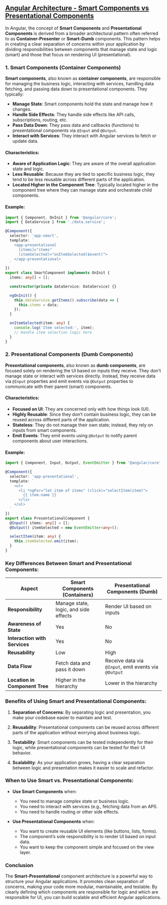 ## [Angular Architecture - Smart Components vs Presentational Components](https://blog.angular-university.io/angular-2-smart-components-vs-presentation-components-whats-the-difference-when-to-use-each-and-why/)

In Angular, the concept of **Smart Components** and **Presentational Components** is derived from a broader architectural pattern often referred to as **Container-Presenter** or **Smart-Dumb** components. This pattern helps in creating a clear separation of concerns within your application by dividing responsibilities between components that manage state and logic (smart) and those that focus on rendering UI (presentational).

### 1. **Smart Components (Container Components)**

**Smart components**, also known as **container components**, are responsible for managing the business logic, interacting with services, handling data fetching, and passing data down to presentational components. They typically:

- **Manage State**: Smart components hold the state and manage how it changes.
- **Handle Side Effects**: They handle side effects like API calls, subscriptions, routing, etc.
- **Pass Data Down**: They pass data and callbacks (functions) to presentational components via `@Input` and `@Output`.
- **Interact with Services**: They interact with Angular services to fetch or update data.

#### Characteristics:
- **Aware of Application Logic**: They are aware of the overall application state and logic.
- **Less Reusable**: Because they are tied to specific business logic, they tend to be less reusable across different parts of the application.
- **Located Higher in the Component Tree**: Typically located higher in the component tree where they can manage state and orchestrate child components.

#### Example:
```typescript
import { Component, OnInit } from '@angular/core';
import { DataService } from './data.service';

@Component({
  selector: 'app-smart',
  template: `
    <app-presentational 
      [items]="items" 
      (itemSelected)="onItemSelected($event)">
    </app-presentational>
  `
})
export class SmartComponent implements OnInit {
  items: any[] = [];

  constructor(private dataService: DataService) {}

  ngOnInit() {
    this.dataService.getItems().subscribe(data => {
      this.items = data;
    });
  }

  onItemSelected(item: any) {
    console.log('Item selected:', item);
    // Handle item selection logic here
  }
}
```

### 2. **Presentational Components (Dumb Components)**

**Presentational components**, also known as **dumb components**, are focused solely on rendering the UI based on inputs they receive. They don't manage state or interact with services directly. Instead, they receive data via `@Input` properties and emit events via `@Output` properties to communicate with their parent (smart) components.

#### Characteristics:
- **Focused on UI**: They are concerned only with how things look (UI).
- **Highly Reusable**: Since they don’t contain business logic, they can be reused across different parts of the application.
- **Stateless**: They do not manage their own state; instead, they rely on inputs from smart components.
- **Emit Events**: They emit events using `@Output` to notify parent components about user interactions.

#### Example:
```typescript
import { Component, Input, Output, EventEmitter } from '@angular/core';

@Component({
  selector: 'app-presentational',
  template: `
    <ul>
      <li *ngFor="let item of items" (click)="selectItem(item)">
        {{ item.name }}
      </li>
    </ul>
  `
})
export class PresentationalComponent {
  @Input() items: any[] = [];
  @Output() itemSelected = new EventEmitter<any>();

  selectItem(item: any) {
    this.itemSelected.emit(item);
  }
}
```

### Key Differences Between Smart and Presentational Components:

| Aspect                     | Smart Components (Containers)           | Presentational Components (Dumb)       |
|----------------------------|-----------------------------------------|----------------------------------------|
| **Responsibility**          | Manage state, logic, and side effects   | Render UI based on inputs              |
| **Awareness of State**      | Yes                                     | No                                     |
| **Interaction with Services**| Yes                                     | No                                     |
| **Reusability**             | Low                                     | High                                   |
| **Data Flow**               | Fetch data and pass it down             | Receive data via `@Input`, emit events via `@Output` |
| **Location in Component Tree** | Higher in the hierarchy                 | Lower in the hierarchy                 |

### Benefits of Using Smart and Presentational Components:

1. **Separation of Concerns**: By separating logic and presentation, you make your codebase easier to maintain and test.

2. **Reusability**: Presentational components can be reused across different parts of the application without worrying about business logic.

3. **Testability**: Smart components can be tested independently for their logic, while presentational components can be tested for their UI behavior.

4. **Scalability**: As your application grows, having a clear separation between logic and presentation makes it easier to scale and refactor.

### When to Use Smart vs. Presentational Components:

- **Use Smart Components** when:
    - You need to manage complex state or business logic.
    - You need to interact with services (e.g., fetching data from an API).
    - You need to handle routing or other side effects.

- **Use Presentational Components** when:
    - You want to create reusable UI elements (like buttons, lists, forms).
    - The component’s sole responsibility is to render UI based on input data.
    - You want to keep the component simple and focused on the view layer.

### Conclusion

The **Smart-Presentational** component architecture is a powerful way to structure your Angular applications. It promotes clean separation of concerns, making your code more modular, maintainable, and testable. By clearly defining which components are responsible for logic and which are responsible for UI, you can build scalable and efficient Angular applications.